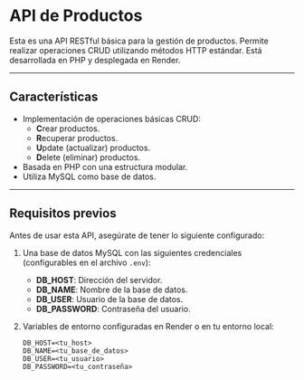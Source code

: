 # API de Productos

Esta es una API RESTful básica para la gestión de productos. Permite realizar operaciones CRUD utilizando métodos HTTP estándar. Está desarrollada en PHP y desplegada en Render.

---

## **Características**

- Implementación de operaciones básicas CRUD:
  - **C**rear productos.
  - **R**ecuperar productos.
  - **U**pdate (actualizar) productos.
  - **D**elete (eliminar) productos.
- Basada en PHP con una estructura modular.
- Utiliza MySQL como base de datos.

---

## **Requisitos previos**

Antes de usar esta API, asegúrate de tener lo siguiente configurado:

1. Una base de datos MySQL con las siguientes credenciales (configurables en el archivo `.env`):
   - **DB_HOST**: Dirección del servidor.
   - **DB_NAME**: Nombre de la base de datos.
   - **DB_USER**: Usuario de la base de datos.
   - **DB_PASSWORD**: Contraseña del usuario.

2. Variables de entorno configuradas en Render o en tu entorno local:
   ```plaintext
   DB_HOST=<tu_host>
   DB_NAME=<tu_base_de_datos>
   DB_USER=<tu_usuario>
   DB_PASSWORD=<tu_contraseña>
